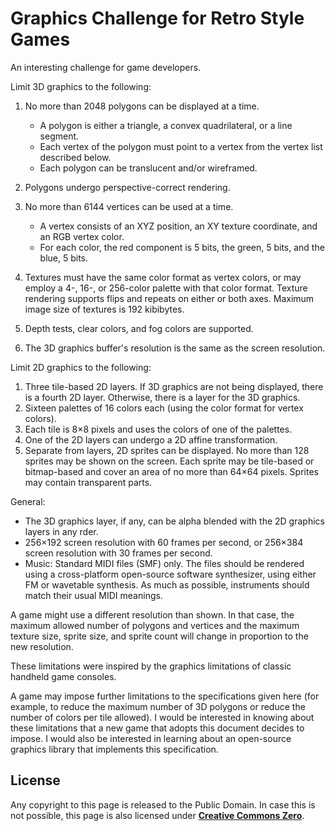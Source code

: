 # Graphics Challenge for Retro Style Games

An interesting challenge for game developers.

Limit 3D graphics to the following:

1. No more than 2048 polygons can be displayed at a time.
    * A polygon is either a triangle, a convex quadrilateral, or a line segment.
    * Each vertex of the polygon must point to a vertex from the vertex list described below.
    * Each polygon can be translucent and/or wireframed.

2. Polygons undergo perspective-correct rendering.
3. No more than 6144 vertices can be used at a time.
    * A vertex consists of an XYZ position, an XY texture coordinate, and an RGB vertex color.
    * For each color, the red component is 5 bits, the green, 5 bits, and the blue, 5 bits.

4. Textures must have the same color format as vertex colors, or may employ a 4-, 16-, or 256-color palette with that color format.  Texture rendering supports flips and repeats on either or both axes.  Maximum image size of textures is 192 kibibytes.
5. Depth tests, clear colors, and fog colors are supported.
6. The 3D graphics buffer's resolution is the same as the screen resolution.

Limit 2D graphics to the following:

1. Three tile-based 2D layers.  If 3D graphics are not being displayed, there is a fourth 2D layer.  Otherwise, there is a layer for the 3D graphics.
2. Sixteen palettes of 16 colors each (using the color format for vertex colors).
3. Each tile is 8&times;8 pixels and uses the colors of one of the palettes.
4. One of the 2D layers can undergo a 2D affine transformation.
5. Separate from layers, 2D sprites can be displayed.  No more than 128 sprites may be shown on the screen. Each sprite may be tile-based or bitmap-based and cover an area of no more than 64&times;64 pixels.  Sprites may contain transparent parts.

General:

- The 3D graphics layer, if any, can be alpha blended with the 2D graphics layers in any rder.
- 256&times;192 screen resolution with 60 frames per second, or 256&times;384 screen resolution with 30 frames per second.
- Music:  Standard MIDI files (SMF) only.  The files should be rendered using a cross-platform open-source software synthesizer, using either FM or wavetable synthesis.  As much as possible, instruments should match their usual MIDI meanings.

A game might use a different resolution than shown.  In that case, the maximum allowed number of polygons and vertices and the maximum texture size, sprite size, and sprite count will change in proportion to the new resolution.

These limitations were inspired by the graphics limitations of classic handheld game consoles.

A game may impose further limitations to the specifications given here (for example, to reduce the maximum number of 3D polygons or reduce the number of colors per tile allowed).  I would be interested in knowing about these limitations that a new game that adopts this document decides to impose.  I would also be interested in learning about an open-source graphics library that implements this specification.

<a id=License></a>

## License

Any copyright to this page is released to the Public Domain.  In case this is not possible, this page is also licensed under [**Creative Commons Zero**](https://creativecommons.org/publicdomain/zero/1.0/).
